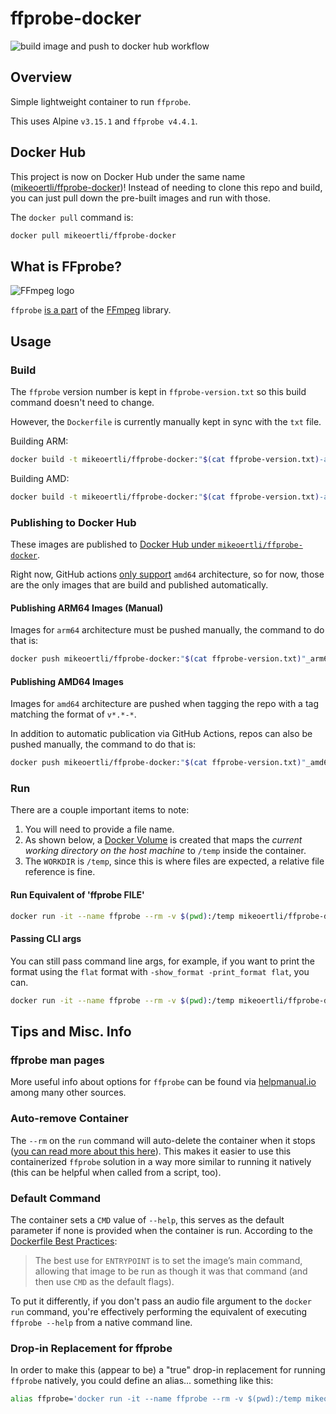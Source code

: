 # ffprobe-docker

![build image and push to docker hub workflow](https://github.com/mikeoertli/ffprobe-docker/actions/workflows/publish-image-to-docker-hub.yml/badge.svg)

## Overview

Simple lightweight container to run `ffprobe`.

This uses Alpine `v3.15.1` and `ffprobe v4.4.1`.

## Docker Hub

This project is now on Docker Hub under the same name ([mikeoertli/ffprobe-docker](https://hub.docker.com/r/mikeoertli/ffprobe-docker))! Instead of needing to clone this repo and build, you can just pull down the pre-built images and run with those.

The `docker pull` command is:

```bash
docker pull mikeoertli/ffprobe-docker
```

## What is FFprobe?

![FFmpeg logo](https://trac.ffmpeg.org/ffmpeg-logo.png)

`ffprobe` [is a part](https://ffmpeg.org/ffprobe.html) of the [FFmpeg](https://ffmpeg.org) library.

## Usage

### Build

The `ffprobe` version number is kept in `ffprobe-version.txt` so this build command doesn't need to change.

However, the `Dockerfile` is currently manually kept in sync with the `txt` file.

Building ARM:

```bash
docker build -t mikeoertli/ffprobe-docker:"$(cat ffprobe-version.txt)-arm64" -t mikeoertli/ffprobe-docker:latest .
```

Building AMD:

```bash
docker build -t mikeoertli/ffprobe-docker:"$(cat ffprobe-version.txt)-amd64" -t mikeoertli/ffprobe-docker:latest -f Dockerfile.amd64 .
```

### Publishing to Docker Hub

These images are published to [Docker Hub under `mikeoertli/ffprobe-docker`](https://hub.docker.com/r/mikeoertli/ffprobe-docker/tags).

Right now, GitHub actions [only support](https://www.mess.org/2022/01/17/Creating-a-linux-arm64-github-actions-runner/) `amd64` architecture, so for now, those are the only images that are build and published automatically.

#### Publishing ARM64 Images (Manual)

Images for `arm64` architecture must be pushed manually, the command to do that is:

```bash
docker push mikeoertli/ffprobe-docker:"$(cat ffprobe-version.txt)"_arm64
```

#### Publishing AMD64 Images

Images for `amd64` architecture are pushed when tagging the repo with a tag matching the format of `v*.*-*`.

In addition to automatic publication via GitHub Actions, repos can also be pushed manually, the command to do that is:

```bash
docker push mikeoertli/ffprobe-docker:"$(cat ffprobe-version.txt)"_amd64
```

### Run

There are a couple important items to note:

1. You will need to provide a file name.
2. As shown below, a [Docker Volume](https://docs.docker.com/storage/volumes/) is created that maps the *current working directory on the host machine* to `/temp` inside the container.
3. The `WORKDIR` is `/temp`, since this is where files are expected, a relative file reference is fine.

#### Run Equivalent of 'ffprobe FILE'

```bash
docker run -it --name ffprobe --rm -v $(pwd):/temp mikeoertli/ffprobe-docker:latest "<FILE>"
```

#### Passing CLI args

You can still pass command line args, for example, if you want to print the format using the `flat` format with `-show_format -print_format flat`, you can.

```bash
docker run -it --name ffprobe --rm -v $(pwd):/temp mikeoertli/ffprobe-docker:latest -show_format -print_format flat "/temp/<your_file>.m4a"
```

## Tips and Misc. Info

### ffprobe man pages

More useful info about options for `ffprobe` can be found via [helpmanual.io](https://helpmanual.io/man1/ffprobe-all/) among many other sources.

### Auto-remove Container

The `--rm` on the `run` command will auto-delete the container when it stops ([you can read more about this here](https://docs.docker.com/engine/reference/commandline/rm/)). This makes it easier to use this containerized `ffprobe` solution in a way more similar to running it natively (this can be helpful when called from a script, too).

### Default Command

The container sets a `CMD` value of `--help`, this serves as the default parameter if none is provided when the container is run. According to the [Dockerfile Best Practices](https://docs.docker.com/develop/develop-images/dockerfile_best-practices/#entrypoint):
> The best use for `ENTRYPOINT` is to set the image’s main command, allowing that image to be run as though it was that command (and then use `CMD` as the default flags).

To put it differently, if you don't pass an audio file argument to the `docker run` command, you're effectively performing the equivalent of executing `ffprobe --help` from a native command line.

### Drop-in Replacement for ffprobe

In order to make this (appear to be) a "true" drop-in replacement for running `ffprobe` natively, you could define an alias... something like this:

```bash
alias ffprobe='docker run -it --name ffprobe --rm -v $(pwd):/temp mikeoertli/ffprobe-docker:latest'
```
